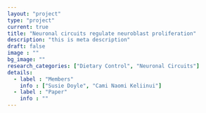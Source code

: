 ```yaml
---
layout: "project"
type: "project"
current: true
title: "Neuronal circuits regulate neuroblast proliferation"
description: "this is meta description"
draft: false
image : ""
bg_image: ""
research_categories: ["Dietary Control", "Neuronal Circuits"]
details:
  - label : "Members"
    info : ["Susie Doyle", "Cami Naomi Keliinui"]
  - label : "Paper"
    info : ""
---
```

 